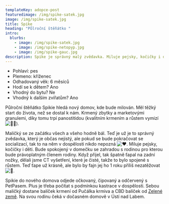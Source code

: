 ```yaml
---
templateKey: adopce-post
featuredimage: /img/spike-satek.jpg
image: /img/spike-satek.jpg
title: Spike
heading: "Půlroční štěňátko "
intro:
  blurbs:
    - image: /img/spike-satek.jpg
    - image: /img/spike-netopyp.jpg
    - image: /img/spike-gauc.jpg
description: Spike je správný malý zvědavka. Miluje pejsky, kočičky i děti.
---
```



* Pohlaví: pes
* Plemeno: kříženec
* Odhadovaný věk: 6 měsíců
* Hodí se k dětem? Ano
* Vhodný do bytu? Ne
* Vhodný k dalším zvířatům? Ano

Půlroční štěňátko Spikie hledá nový domov, kde bude milován. Měl těžký start do života, než se dostal k nám. Krmený zbytky a marketovými granulemi, díky tomu trpí panostitidou (kvalitním krmením a růstem vymizí ![🙏🏻](https://static.xx.fbcdn.net/images/emoji.php/v9/tfb/1/16/1f64f_1f3fb.png)).

Maličký se ze začátku všech a všeho hodně bál. Teď je už je to správný zvědavka, který je občas nejistý, ale pokud se bude pokračovat se socializací, tak to na něm v dospělosti nikdo nepozná ![❤️](https://static.xx.fbcdn.net/images/emoji.php/v9/t6c/1/16/2764.png). Miluje pejsky, kočičky i děti. Bude [](<>)spokojený v domečku se zahradou s rodinou pro kterou bude právoplatným členem rodiny. Když přijel, tak špatně ťapal na zadní nožky, dělali jsme CT vyšetření, které je čisté, takže to bylo spojené s růstem. Teď ťape už krásně, ale bylo by fajn jej ho 1 roku příliš nezatěžovat ![🙂](https://static.xx.fbcdn.net/images/emoji.php/v9/t4c/1/16/1f642.png).

Spikie do nového domova odjede očkovaný, čipovaný a odčervený s PetPasem. Plus je třeba počítat s podmínkou kastrace v dospělosti. Sebou maličký dostane balíček krmení od Pučálka krmiva a CBD balíček od [Zelené země](https://www.zelenazeme.cz/). Na svou rodinu čeká v dočasném domově v Ústí nad Labem.